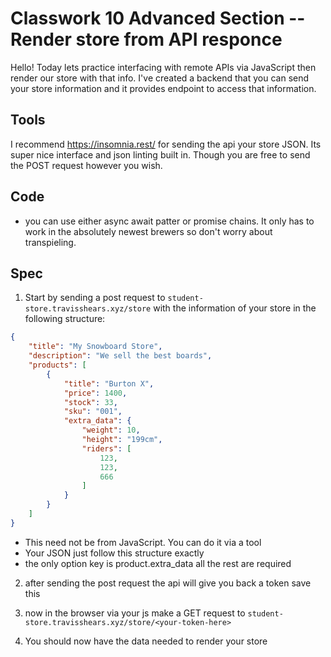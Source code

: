 # Classwork 10 Advanced Section -- Render store from API responce

Hello! Today lets practice interfacing with remote APIs via JavaScript then render our store with
that info. I've created a backend that you can send your store information and it provides endpoint
to access that information.

## Tools

I recommend https://insomnia.rest/ for sending the api your store JSON. Its super nice interface and
json linting built in. Though you are free to send the POST request however you wish.

## Code

- you can use either async await patter or promise chains. It only has to work in the absolutely newest brewers so don't worry about transpieling.

## Spec

1. Start by sending a post request to `student-store.travisshears.xyz/store` with the information of your store in the following structure:

```json
{
    "title": "My Snowboard Store",
    "description": "We sell the best boards",
    "products": [
        {
            "title": "Burton X",
            "price": 1400,
            "stock": 33,
            "sku": "001",
            "extra_data": {
                "weight": 10,
                "height": "199cm",
                "riders": [
                    123,
                    123,
                    666
                ]
            }
        }
    ]
}
```
- This need not be from JavaScript. You can do it via a tool
- Your JSON just follow this structure exactly
- the only option key is product.extra_data all the rest are required

2. after sending the post request the api will give you back a token save this

3. now in the browser via your js make a GET request to `student-store.travisshears.xyz/store/<your-token-here>`

4. You should now have the data needed to render your store
